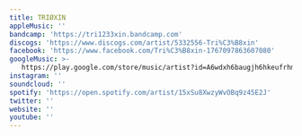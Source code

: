 ```yaml
---
title: TRIØXIN
appleMusic: ''
bandcamp: 'https://tri1233xin.bandcamp.com'
discogs: 'https://www.discogs.com/artist/5332556-Tri%C3%B8xin'
facebook: 'https://www.facebook.com/Tri%C3%B8xin-1767097863607080'
googleMusic: >-
   https://play.google.com/store/music/artist?id=A6wdxh6baugjh6hkeufrhmqay4i
instagram: ''
soundcloud: ''
spotify: 'https://open.spotify.com/artist/15xSu8XwzyWvOBq9z45E2J'
twitter: ''
website: ''
youtube: ''
---
```

